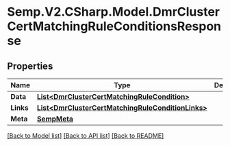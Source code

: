 # Semp.V2.CSharp.Model.DmrClusterCertMatchingRuleConditionsResponse
## Properties

Name | Type | Description | Notes
------------ | ------------- | ------------- | -------------
**Data** | [**List&lt;DmrClusterCertMatchingRuleCondition&gt;**](DmrClusterCertMatchingRuleCondition.md) |  | [optional] 
**Links** | [**List&lt;DmrClusterCertMatchingRuleConditionLinks&gt;**](DmrClusterCertMatchingRuleConditionLinks.md) |  | [optional] 
**Meta** | [**SempMeta**](SempMeta.md) |  | 

[[Back to Model list]](../README.md#documentation-for-models) [[Back to API list]](../README.md#documentation-for-api-endpoints) [[Back to README]](../README.md)

